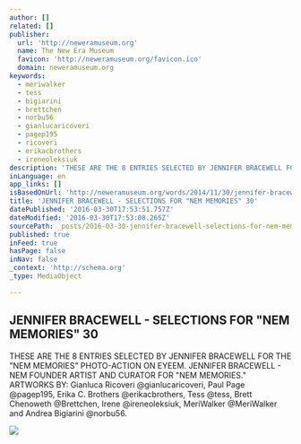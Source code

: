 ```yaml
---
author: []
related: []
publisher:
  url: 'http://neweramuseum.org'
  name: The New Era Museum
  favicon: 'http://neweramuseum.org/favicon.ico'
  domain: neweramuseum.org
keywords:
  - meriwalker
  - tess
  - bigiarini
  - brettchen
  - norbu56
  - gianlucaricoveri
  - pagep195
  - ricoveri
  - erikacbrothers
  - ireneoleksiuk
description: 'THESE ARE THE 8 ENTRIES SELECTED BY JENNIFER BRACEWELL FOR THE "NEM MEMORIES" PHOTO-ACTION ON EYEEM. JENNIFER BRACEWELL - NEM FOUNDER ARTIST AND CURATOR FOR "NEM MEMORIES." ARTWORKS BY: Gianluca Ricoveri @gianlucaricoveri, Paul Page @pagep195, Erika C. Brothers @erikacbrothers, Tess @tess, Brett Chenoweth @Brettchen, Irene @ireneoleksiuk, MeriWalker @MeriWalker and Andrea Bigiarini @norbu56.'
inLanguage: en
app_links: []
isBasedOnUrl: 'http://neweramuseum.org/words/2014/11/30/jennifer-bracewell-selections-for-nem-memories-30'
title: 'JENNIFER BRACEWELL - SELECTIONS FOR "NEM MEMORIES" 30'
datePublished: '2016-03-30T17:53:51.757Z'
dateModified: '2016-03-30T17:53:08.265Z'
sourcePath: _posts/2016-03-30-jennifer-bracewell-selections-for-nem-memories-30.md
published: true
inFeed: true
hasPage: false
inNav: false
_context: 'http://schema.org'
_type: MediaObject

---
```

<article style=""><h1>JENNIFER BRACEWELL - SELECTIONS FOR "NEM MEMORIES" 30</h1><p>THESE ARE THE 8 ENTRIES SELECTED BY JENNIFER BRACEWELL FOR THE "NEM MEMORIES" PHOTO-ACTION ON EYEEM. JENNIFER BRACEWELL - NEM FOUNDER ARTIST AND CURATOR FOR "NEM MEMORIES." ARTWORKS BY: Gianluca Ricoveri @gianlucaricoveri, Paul Page @pagep195, Erika C. Brothers @erikacbrothers, Tess @tess, Brett Chenoweth @Brettchen, Irene @ireneoleksiuk, MeriWalker @MeriWalker and Andrea Bigiarini @norbu56.</p><img src="http://static1.squarespace.com/static/50e5b834e4b0837383d7bb18/50e5b834e4b0837383d7bb1f/547b19abe4b03c2974831aaf/1417353951704/?format=1000w" /></article>